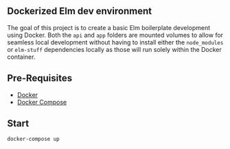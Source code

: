 ## Dockerized Elm dev environment

The goal of this project is to create a basic Elm boilerplate development using Docker. Both the `api` and `app` folders are mounted volumes to allow for seamless local development without having to install either the `node_modules` or `elm-stuff` dependencies locally as those will run solely within the Docker container.

## Pre-Requisites
* [Docker](https://www.docker.com/get-docker)
* [Docker Compose](https://docs.docker.com/compose/install/)

## Start
`docker-compose up`
